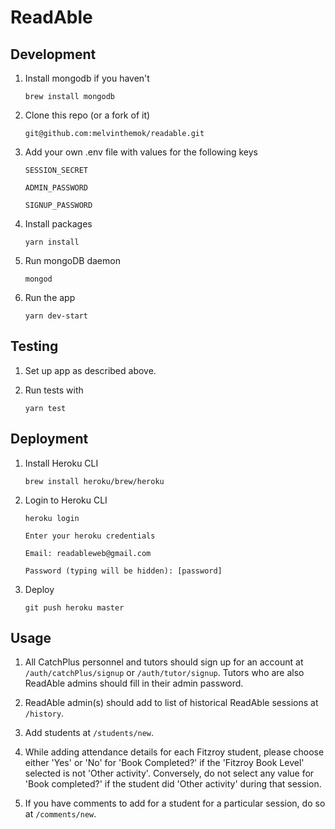 # ReadAble

## Development

1. Install mongodb if you haven't

   `brew install mongodb`

2. Clone this repo (or a fork of it)

   `git@github.com:melvinthemok/readable.git`

3. Add your own .env file with values for the following keys

   `SESSION_SECRET`

   `ADMIN_PASSWORD`

   `SIGNUP_PASSWORD`

4. Install packages

   `yarn install`

5. Run mongoDB daemon

   `mongod`

6. Run the app

   `yarn dev-start`

## Testing

1. Set up app as described above.

3. Run tests with

   `yarn test`

## Deployment

1. Install Heroku CLI

   `brew install heroku/brew/heroku`

2. Login to Heroku CLI

   `heroku login`

   `Enter your heroku credentials`

   `Email: readableweb@gmail.com`

   `Password (typing will be hidden): [password]`

3. Deploy

   `git push heroku master`

## Usage

1. All CatchPlus personnel and tutors should sign up for an account at `/auth/catchPlus/signup` or `/auth/tutor/signup`. Tutors who are also ReadAble admins should fill in their admin password.

2. ReadAble admin(s) should add to list of historical ReadAble sessions at `/history`.

3. Add students at `/students/new`.

4. While adding attendance details for each Fitzroy student, please choose either 'Yes' or 'No' for 'Book Completed?' if the 'Fitzroy Book Level' selected is not 'Other activity'. Conversely, do not select any value for 'Book completed?' if the student did 'Other activity' during that session.

5. If you have comments to add for a student for a particular session, do so at `/comments/new`.
